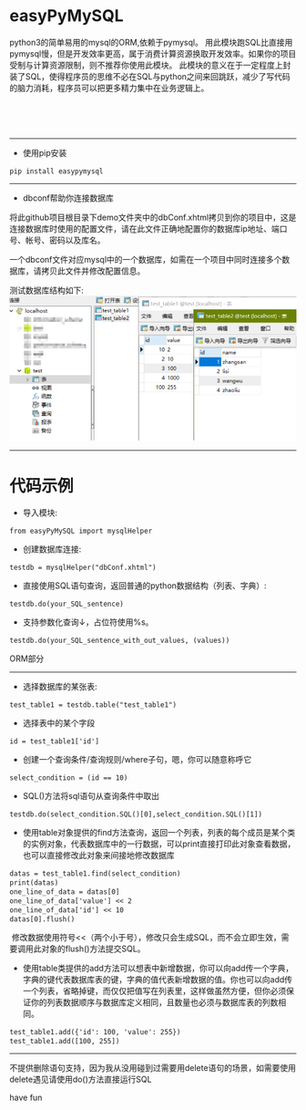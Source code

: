 # easyPyMySQL
python3的简单易用的mysql的ORM,依赖于pymysql。
用此模块跑SQL比直接用pymysql慢，但是开发效率更高，属于消费计算资源换取开发效率。如果你的项目受制与计算资源限制，则不推荐你使用此模块。
此模块的意义在于一定程度上封装了SQL，使得程序员的思维不必在SQL与python之间来回跳跃，减少了写代码的脑力消耗，程序员可以把更多精力集中在业务逻辑上。

</br></br></br>
___________
* 使用pip安装
```
pip install easypymysql
```
___________

* dbconf帮助你连接数据库

将此github项目根目录下demo文件夹中的dbConf.xhtml拷贝到你的项目中，这是连接数据库时使用的配置文件，请在此文件正确地配置你的数据库ip地址、端口号、帐号、密码以及库名。

一个dbconf文件对应mysql中的一个数据库，如需在一个项目中同时连接多个数据库，请拷贝此文件并修改配置信息。

测试数据库结构如下:
![](https://github.com/AkiYama-Ryou/easyPyMySQL/blob/master/demo/testdb.png)
___________

代码示例
===========
* 导入模块:
```
from easyPyMySQL import mysqlHelper
```
* 创建数据库连接:
```
testdb = mysqlHelper("dbConf.xhtml")
```
* 直接使用SQL语句查询，返回普通的python数据结构（列表、字典）:
```
testdb.do(your_SQL_sentence)
```
* 支持参数化查询↓，占位符使用%s。
```
testdb.do(your_SQL_sentence_with_out_values, (values))
```

ORM部分
___________
* 选择数据库的某张表:
```
test_table1 = testdb.table("test_table1")
```
* 选择表中的某个字段
```
id = test_table1['id']
```
* 创建一个查询条件/查询规则/where子句，嗯，你可以随意称呼它
```
select_condition = (id == 10)
```
* SQL()方法将sql语句从查询条件中取出
```
testdb.do(select_condition.SQL()[0],select_condition.SQL()[1])
```
* 使用table对象提供的find方法查询，返回一个列表，列表的每个成员是某个类的实例对象，代表数据库中的一行数据，可以print直接打印此对象查看数据，也可以直接修改此对象来间接地修改数据库
```
datas = test_table1.find(select_condition)
print(datas)
one_line_of_data = datas[0]
one_line_of_data['value'] << 2
one_line_of_data['id'] << 10
datas[0].flush()
```
  修改数据使用符号<<（两个小于号），修改只会生成SQL，而不会立即生效，需要调用此对象的flush()方法提交SQL。

* 使用table类提供的add方法可以想表中新增数据，你可以向add传一个字典，字典的键代表数据库表的键，字典的值代表新增数据的值。你也可以向add传一个列表，省略掉键，而仅仅把值写在列表里，这样做虽然方便，但你必须保证你的列表数据顺序与数据库定义相同，且数量也必须与数据库表的列数相同。
```
test_table1.add({'id': 100, 'value': 255})
test_table1.add([100, 255])
```

__________________
不提供删除语句支持，因为我从没用碰到过需要用delete语句的场景，如需要使用delete遇见请使用do()方法直接运行SQL

have fun
